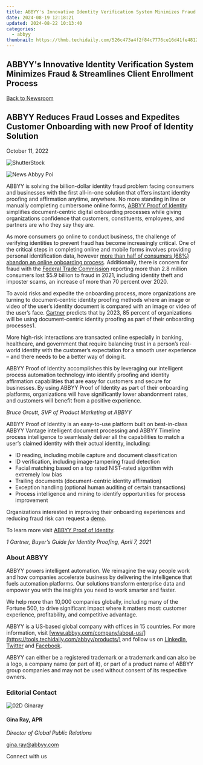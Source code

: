 ```yaml
---
title: ABBYY's Innovative Identity Verification System Minimizes Fraud & Streamlines Client Enrollment Process
date: 2024-08-19 12:18:21
updated: 2024-08-22 10:13:40
categories:
  - abbyy
thumbnail: https://thmb.techidaily.com/526c473a4f2f84c7776ce16d41fe4812db866e7d193a0f319769e26791470115.jpg
---
```


## ABBYY's Innovative Identity Verification System Minimizes Fraud & Streamlines Client Enrollment Process

[Back to Newsroom](https://tools.techidaily.com/abbyy/products/)

## ABBYY Reduces Fraud Losses and Expedites Customer Onboarding with new Proof of Identity Solution

October 11, 2022

![ShutterStock](https://content.abbyy.com/-/media/project/abbyy/abbyy/branchtemplates/shutterstock_1272462163_1296-x-729.jpg?h=729&iar=0&w=1296)

![News Abbyy Poi](https://static2.abbyy.com/abbyycommedia/36116/news-abbyy-poi.jpg) 

ABBYY is solving the billion-dollar identity fraud problem facing consumers and businesses with the first all-in-one solution that offers instant identity proofing and affirmation anytime, anywhere. No more standing in line or manually completing cumbersome online forms, [ABBYY Proof of Identity](https://tools.techidaily.com/abbyy/products/) simplifies document-centric digital onboarding processes while giving organizations confidence that customers, constituents, employees, and partners are who they say they are.

As more consumers go online to conduct business, the challenge of verifying identities to prevent fraud has become increasingly critical. One of the critical steps in completing online and mobile forms involves providing personal identification data, however [more than half of consumers (68%) abandon an online onboarding process](https://member.regtechanalyst.com/over-half-of-consumers-abandoned-onboarding-processes-in-2021/). Additionally, there is concern for fraud with the [Federal Trade Commission](https://www.ftc.gov/reports/consumer-sentinel-network-data-book-2021) reporting more than 2.8 million consumers lost $5.9 billion to fraud in 2021, including identity theft and imposter scams, an increase of more than 70 percent over 2020.

To avoid risks and expedite the onboarding process, more organizations are turning to document-centric identity proofing methods where an image or video of the user’s identity document is compared with an image or video of the user’s face. [Gartner](https://www.gartner.com/en/documents/4000261) predicts that by 2023, 85 percent of organizations will be using document-centric identity proofing as part of their onboarding processes1.

More high-risk interactions are transacted online especially in banking, healthcare, and government that require balancing trust in a person’s real-world identity with the customer’s expectation for a smooth user experience – and there needs to be a better way of doing it.

ABBYY Proof of Identity accomplishes this by leveraging our intelligent process automation technology into identify proofing and identity affirmation capabilities that are easy for customers and secure for businesses. By using ABBYY Proof of Identity as part of their onboarding platforms, organizations will have significantly lower abandonment rates, and customers will benefit from a positive experience.

_Bruce Orcutt, SVP of Product Marketing at ABBYY_

ABBYY Proof of Identity is an easy-to-use platform built on best-in-class ABBYY Vantage intelligent document processing and ABBYY Timeline process intelligence to seamlessly deliver all the capabilities to match a user’s claimed identity with their actual identity, including:

* ID reading, including mobile capture and document classification
* ID verification, including image-tampering fraud detection
* Facial matching based on a top rated NIST-rated algorithm with extremely low bias
* Trailing documents (document-centric identity affirmation)
* Exception handling (optional human auditing of certain transactions)
* Process intelligence and mining to identify opportunities for process improvement

Organizations interested in improving their onboarding experiences and reducing fraud risk can request a [demo](https://tools.techidaily.com/abbyy/products/).

To learn more visit [ABBYY Proof of Identity](https://tools.techidaily.com/abbyy/products/).

_1 Gartner, Buyer’s Guide for Identity Proofing, April 7, 2021_

### About ABBYY

ABBYY powers intelligent automation. We reimagine the way people work and how companies accelerate business by delivering the intelligence that fuels automation platforms. Our solutions transform enterprise data and empower you with the insights you need to work smarter and faster. 

We help more than 10,000 companies globally, including many of the Fortune 500, to drive significant impact where it matters most: customer experience, profitability, and competitive advantage.

ABBYY is a US-based global company with offices in 15 countries. For more information, visit [www.abbyy.com/company/about-us/](https://tools.techidaily.com/abbyy/products/) and follow us on [LinkedIn](https://www.linkedin.com/company/abbyy), [Twitter](https://twitter.com/ABBYY%5FSoftware) and [Facebook](https://www.facebook.com/ABBYYsoft).

ABBYY can either be a registered trademark or a trademark and can also be a logo, a company name (or part of it), or part of a product name of ABBYY group companies and may not be used without consent of its respective owners.

### Editorial Contact

![02D Ginaray](https://static2.abbyy.com/abbyycommedia/23662/02d-ginaray.png)

#### Gina Ray, APR

_Director of Global Public Relations_

[gina.ray@abbyy.com](https://tools.techidaily.com/abbyy/products/)

  
Connect with us

<ins class="adsbygoogle"
     style="display:block"
     data-ad-format="autorelaxed"
     data-ad-client="ca-pub-7571918770474297"
     data-ad-slot="1223367746"></ins>



<ins class="adsbygoogle"
     style="display:block"
     data-ad-client="ca-pub-7571918770474297"
     data-ad-slot="8358498916"
     data-ad-format="auto"
     data-full-width-responsive="true"></ins>
